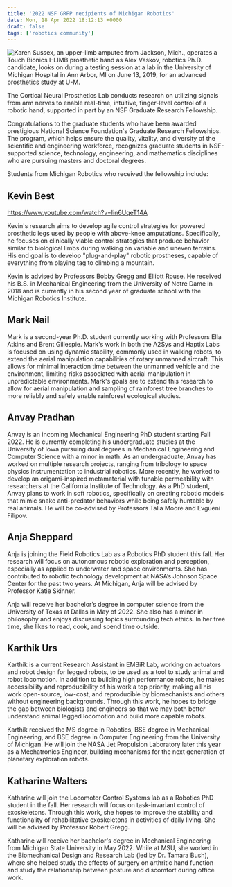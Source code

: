 ```yaml
---
title: '2022 NSF GRFP recipients of Michigan Robotics'
date: Mon, 18 Apr 2022 18:12:13 +0000
draft: false
tags: ['robotics community']
---
```


![Karen Sussex, an upper-limb amputee from Jackson, Mich., operates a Touch Bionics I-LIMB prosthetic hand as Alex Vaskov, robotics Ph.D. candidate, looks on during a testing session at a lab in the University of Michigan Hospital in Ann Arbor, MI on June 13, 2019, for an advanced prosthetics study at U-M.](https://robotics.umich.edu/wp-content/uploads/2022/04/49618349801_7eba3bab2c_k-1024x683.jpg)

The Cortical Neural Prosthetics Lab conducts research on utilizing signals from arm nerves to enable real-time, intuitive, finger-level control of a robotic hand, supported in part by an NSF Graduate Research Fellowship.

Congratulations to the graduate students who have been awarded prestigious National Science Foundation's Graduate Research Fellowships. The program, which helps ensure the quality, vitality, and diversity of the scientific and engineering workforce, recognizes graduate students in NSF-supported science, technology, engineering, and mathematics disciplines who are pursuing masters and doctoral degrees.

Students from Michigan Robotics who received the fellowship include:

Kevin Best
----------

https://www.youtube.com/watch?v=Iin6UqeT14A

Kevin's research aims to develop agile control strategies for powered prosthetic legs used by people with above-knee amputations. Specifically, he focuses on clinically viable control strategies that produce behavior similar to biological limbs during walking on variable and uneven terrains. His end goal is to develop "plug-and-play" robotic prostheses, capable of everything from playing tag to climbing a mountain.  
  
Kevin is advised by Professors Bobby Gregg and Elliott Rouse. He received his B.S. in Mechanical Engineering from the University of Notre Dame in 2018 and is currently in his second year of graduate school with the Michigan Robotics Institute. 

Mark Nail
---------

Mark is a second-year Ph.D. student currently working with Professors Ella Atkins and Brent Gillespie. Mark's work in both the A2Sys and Haptix Labs is focused on using dynamic stability, commonly used in walking robots, to extend the aerial manipulation capabilities of rotary unmanned aircraft. This allows for minimal interaction time between the unmanned vehicle and the environment, limiting risks associated with aerial manipulation in unpredictable environments. Mark's goals are to extend this research to allow for aerial manipulation and sampling of rainforest tree branches to more reliably and safely enable rainforest ecological studies.

Anvay Pradhan
-------------

Anvay is an incoming Mechanical Engineering PhD student starting Fall 2022. He is currently completing his undergraduate studies at the University of Iowa pursuing dual degrees in Mechanical Engineering and Computer Science with a minor in math. As an undergraduate, Anvay has worked on multiple research projects, ranging from tribology to space physics instrumentation to industrial robotics. More recently, he worked to develop an origami-inspired metamaterial with tunable permeability with researchers at the California Institute of Technology. As a PhD student, Anvay plans to work in soft robotics, specifically on creating robotic models that mimic snake anti-predator behaviors while being safely huntable by real animals. He will be co-advised by Professors Talia Moore and Evgueni Filipov.

Anja Sheppard
-------------

Anja is joining the Field Robotics Lab as a Robotics PhD student this fall. Her research will focus on autonomous robotic exploration and perception, especially as applied to underwater and space environments. She has contributed to robotic technology development at NASA’s Johnson Space Center for the past two years. At Michigan, Anja will be advised by Professor Katie Skinner.

Anja will receive her bachelor’s degree in computer science from the University of Texas at Dallas in May of 2022. She also has a minor in philosophy and enjoys discussing topics surrounding tech ethics. In her free time, she likes to read, cook, and spend time outside.

Karthik Urs
-----------

Karthik is a current Research Assistant in EMBiR Lab, working on actuators and robot design for legged robots, to be used as a tool to study animal and robot locomotion. In addition to building high performance robots, he makes accessibility and reproducibility of his work a top priority, making all his work open-source, low-cost, and reproducible by biomechanists and others without engineering backgrounds. Through this work, he hopes to bridge the gap between biologists and engineers so that we may both better understand animal legged locomotion and build more capable robots.

Karthik received the MS degree in Robotics, BSE degree in Mechanical Engineering, and BSE degree in Computer Engineering from the University of Michigan. He will join the NASA Jet Propulsion Laboratory later this year as a Mechatronics Engineer, building mechanisms for the next generation of planetary exploration robots.

Katharine Walters
-----------------

Katharine will join the Locomotor Control Systems lab as a Robotics PhD student in the fall. Her research will focus on task-invariant control of exoskeletons. Through this work, she hopes to improve the stability and functionality of rehabilitative exoskeletons in activities of daily living. She will be advised by Professor Robert Gregg. 

Katharine will receive her bachelor's degree in Mechanical Engineering from Michigan State University in May 2022. While at MSU, she worked in the Biomechanical Design and Research Lab (led by Dr. Tamara Bush), where she helped study the effects of surgery on arthritic hand function and study the relationship between posture and discomfort during office work.